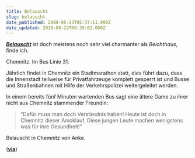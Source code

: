 ```yaml
---
title: Belauscht
slug: belauscht
date_published: 2009-06-23T05:37:11.000Z
date_updated: 2018-08-22T09:39:02.000Z
---
```


*[**Belauscht**](http://www.belauscht.de/)* ist doch meistens noch sehr viel charmanter als *Beichthaus*, finde ich.

Chemnitz. Im Bus Linie 31.

Jährlich findet in Chemnitz ein Stadtmarathon statt, dies führt dazu, dass die Innenstadt teilweise für Privatfahrzeuge komplett gesperrt ist und Busse und Straßenbahnen mit Hilfe der Verkehrspolizei weitergeleitet werden.

In einem bereits fünf Minuten wartenden Bus sagt eine ältere Dame zu ihrer nicht aus Chemnitz stammender Freundin:

> “Dafür muss man doch Verständnis haben! Heute ist doch in Chemnitz dieser Amoklauf. Diese jungen Leute machen wenigstens was für ihre Gesundheit!”

Belauscht in Chemnitz von Anke.

([**via**](http://twitter.com/westernworld_/status/2290529475))
